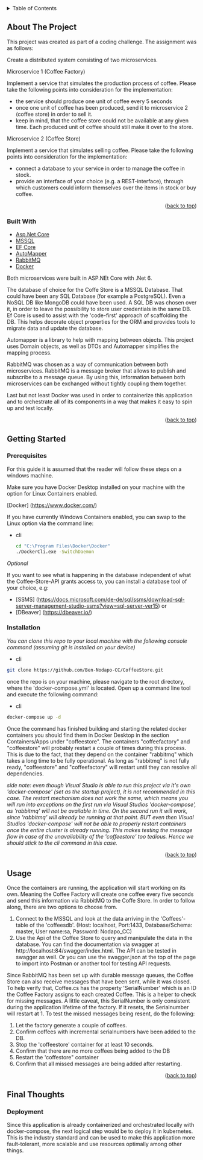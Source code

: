 <!-- TABLE OF CONTENTS -->
<details>
  <summary>Table of Contents</summary>
  <ol>
    <li>
      <a href="#about-the-project">About The Project</a>
      <ul>
        <li><a href="#built-with">Built With</a></li>
      </ul>
    </li>
    <li>
      <a href="#getting-started">Getting Started</a>
      <ul>
        <li><a href="#prerequisites">Prerequisites</a></li>
        <li><a href="#installation">Installation</a></li>
      </ul>
    </li>
    <li><a href="#usage">Usage</a></li>
     <li>
      <a href="#final-thoughts">Final Thoughts</a>
      <ul>
        <li><a href="#deployment">Deployment</a></li>
      </ul>
    </li>
  </ol>
</details>



<!-- ABOUT THE PROJECT -->
## About The Project

This project was created as part of a coding challenge. The assignment was as follows:

Create a distributed system consisting of two microservices.

Microservice 1 (Coffee Factory)

Implement a service that simulates the production process of coffee. Please take the following points into consideration for the implementation:

* the service should produce one unit of coffee every 5 seconds
* once one unit of coffee has been produced, send it to microservice 2 (coffee store) in order to sell it.
* keep in mind, that the coffee store could not be available at any given time. Each produced unit of coffee should still make it over to the store.

Microservice 2 (Coffee Store)

Implement a service that simulates selling coffee. Please take the following points into consideration for the implementation:

* connect a database to your service in order to manage the coffee in stock.
* provide an interface of your choice (e.g. a REST-interface), through which customers could inform themselves over the items in stock or buy coffee. 

<p align="right">(<a href="#top">back to top</a>)</p>

### Built With

* [Asp.Net Core](https://docs.microsoft.com/de-de/aspnet/core/?view=aspnetcore-6.0)
* [MSSQL](https://www.microsoft.com/de-de/sql-server/sql-server-downloads)
* [EF Core](https://github.com/dotnet/efcore)
* [AutoMapper](https://automapper.org/)
* [RabbitMQ](https://www.rabbitmq.com/)
* [Docker](https://www.docker.com/)

Both microservices were built in ASP.NEt Core with .Net 6. 

The database of choice for the Coffe Store is a MSSQL Database. 
That could have been any SQL Database (for example a PostgreSQL). Even a NoSQL DB like MongoDB could have been used. A SQL DB was chosen over it, in order to leave the possibility to store user credentials in the same DB.
Ef Core is used to assist with the 'code-first' approach of scaffolding the DB. This helps decorate object properties for the ORM and provides tools to migrate data and update the database.

Automapper is a library to help with mapping between objects. This project uses Domain objects, as well as DTOs and Automapper simplifies the mapping process.

RabbitMQ was chosen as a way of communication between both microservices. RabbitMQ is a message broker that allows to publish and subscribe to a message queue. By using this, information between both microservices can be exchanged without tightly coupling them together.

Last but not least Docker was used in order to containerize this application and to orchestrate all of its components in a way that makes it easy to spin up and test locally.


<p align="right">(<a href="#top">back to top</a>)</p>



<!-- Getting Started -->
## Getting Started

### Prerequisites

For this guide it is assumed that the reader will follow these steps on a windows machine.

Make sure you have Docker Desktop installed on your machine with the option for Linux Containers enabled.

[Docker] (https://www.docker.com/)

If you have currently Windows Containers enabled, you can swap to the Linux option via the command line:

* cli
  ```sh
  cd "C:\Program Files\Docker\Docker"
  ./DockerCli.exe -SwitchDaemon
  ```
  
_Optional_

If you want to see what is happening in the database independent of what the Coffee-Store-API grants access to, you can install a database tool of your choice, e.g:
 
* [SSMS] (https://docs.microsoft.com/de-de/sql/ssms/download-sql-server-management-studio-ssms?view=sql-server-ver15)  or
* [DBeaver] (https://dbeaver.io/)


### Installation

_You can clone this repo to your local machine with the following console command (assuming git is installed on your device)_

  * cli
   ```sh
   git clone https://github.com/Ben-Nodapo-CC/CoffeeStore.git

   ```
   
once the repo is on your machine, please navigate to the root directory, where the 'docker-compose.yml' is located. Open up a command line tool and execute the following command:

  * cli
   ```sh
   docker-compose up -d
   ```
   
Once the command has finished building and starting the related docker containers you should find them in Docker Desktop in the section Containers/Apps under "coffeestore".
The containers "coffeefactory" and "coffeestore" will probably restart a couple of times during this process. This is due to the fact, that they depend on the container "rabbitmq" which takes a long time to be fully operational. As long as "rabbitmq" is not fully ready, "coffeestore" and "coffeefactory" will restart until they can resolve all dependencies.

_side note: even though Visual Studio is able to run this project via it's own 'docker-compose' (set as the startup project), it is not recommended in this case. The restart mechanism does not work the same, which means you will run into exceptions on the first run via Visual Studios 'docker-compose', as 'rabbitmq' will not be available in time. 
On the second run it will work, since 'rabbitmq' will already be running at that point. BUT even then Visual Studios 'docker-compose' will not be able to properly restart containers once the entire cluster is already running. This makes testing the message flow in case of the unavailability of the 'coffeestore' too tedious. Hence we should stick to the cli command in this case._

<p align="right">(<a href="#top">back to top</a>)</p>


<!-- USAGE EXAMPLES -->
## Usage

Once the containers are running, the application will start working on its own. Meaning the Coffee Factory will create one coffee every five seconds and send this information via RabbitMQ to the Coffe Store.
In order to follow along, there are two options to choose from.

1) Connect to the MSSQL and look at the data arriving in the 'Coffees'-table of the 'coffeesdb'.  (Host: localhost, Port:1433, Database/Schema: master, User name:sa, Password: Nodapo_CC)
2) Use the Api of the Coffee Store to query and manipulate the data in the database. You can find the documentation via swagger at http://localhost:84/swagger/index.html.
The API can be tested in swagger as well. Or you can use the swagger.json at the top of the page to import into Postman or another tool for testing API requests.

Since RabbitMQ has been set up with durable message queues, the Coffee Store can also receive messages that have been sent, while it was closed.
To help verify that, Coffee.cs has the property 'SerialNumber' which is an ID the Coffee Factory assigns to each created Coffee. This is a helper to check for missing messages. A little caveat, this SerialNumber is only consistent during the application lifetime of the factory. If it resets, the Serialnumber will restart at 1.
To test the missed messages being resent, do the following:

1) Let the factory generate a couple of coffees.
2) Confirm coffees with incremental serialnumbers have been added to the DB.
3) Stop the 'coffeestore' container for at least 10 seconds.
4) Confirm that there are no more coffees being added to the DB
5) Restart the 'coffestore" container
6) Confirm that all missed messages are being added after restarting.

<p align="right">(<a href="#top">back to top</a>)</p>


<!-- Final Thoughts -->
## Final Thoughts

<!-- Deployment -->
### Deployment

Since this application is already containerized and orchestrated locally with docker-compose, the next logical step would be to deploy it in kubernetes. This is the industry standard and can be used to make this application more fault-tolerant, more scalable and use resources optimally among other things.
